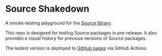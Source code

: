 # Source Shakedown

A smoke-testing playground for the [Source library](https://www.github.com/guardian/source).

This repo is designed for testing Source packages in pre-release. It also provides a visual history for previous versions of Source packages.

The lastest version is deployed to [GitHub pages](https://guardian.github.io/source-shakedown) via GitHub Actions.
